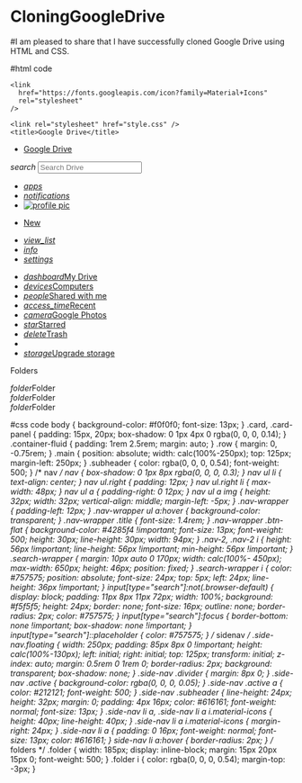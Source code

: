 # CloningGoogleDrive
#I am pleased to share that I have successfully cloned Google Drive using HTML and CSS.

#html code

<!DOCTYPE html>
<html lang="en">
  <head>
    <meta charset="UTF-8" />
    <meta name="viewport" content="width=device-width, initial-scale=1.0" />
    <meta http-equiv="X-UA-Compatible" content="ie=edge" />
    <!-- Compiled and minified CSS -->
    <link
      rel="stylesheet"
      href="https://cdnjs.cloudflare.com/ajax/libs/materialize/1.0.0/css/materialize.min.css"
    />

    <link
      href="https://fonts.googleapis.com/icon?family=Material+Icons"
      rel="stylesheet"
    />

    <link rel="stylesheet" href="style.css" />
    <title>Google Drive</title>
  </head>
  <body>
    <div class="navbar-fixed">
      <nav class="nav-extended white">
        <div class="nav-wrapper white">
          <ul>
            <li>
              <a href="#!" class="title grey-text text-darken-1"
                >Google Drive
              </a>
            </li>
          </ul>
          <div class="search-wrapper">
            <i class="material-icons">search</i>
            <input type="search" name="Search" placeholder="Search Drive" />
          </div>
          <ul class="right">
            <li>
              <a href="#!">
                <i class="material-icons grey-text text-darken-1">apps</i>
              </a>
            </li>
            <li>
              <a href="#!">
                <i class="material-icons grey-text text-darken-1"
                  >notifications</i
                >
              </a>
            </li>
            <li>
              <a href="#!">
                <img
                  src="google_drive_logo.png"
                  alt="profile pic"
                  class="circle"
                />
              </a>
            </li>
          </ul>
        </div>
        <div class="nav-wrapper nav-2">
          <ul>
            <li>
              <a
                href="#!"
                class="waves-effect waves-light btn btn-flat white-text"
                >New</a
              >
            </li>
          </ul>
          <ul class="right">
            <li>
              <a href="#!">
                <i class="material-icons grey-text text-darken-1"> view_list</i>
              </a>
            </li>
            <li>
              <a href="#!">
                <i class="material-icons grey-text text-darken-1">info</i>
              </a>
            </li>
            <li>
              <a href="#!">
                <i class="material-icons grey-text text-darken-1">settings</i>
              </a>
            </li>
          </ul>
        </div>
      </nav>
    </div>
    <ul class="side-nav fixed floating transparent z-depth-0">
      <li class="active">
        <a href="#">
          <i class="material-icons blue-text text-darken-1">dashboard</i>My
          Drive
        </a>
      </li>
      <li>
        <a href="#"><i class="material-icons">devices</i>Computers</a>
      </li>
      <li>
        <a href="#"><i class="material-icons">people</i>Shared with me</a>
      </li>
      <li>
        <a href="#"><i class="material-icons">access_time</i>Recent</a>
      </li>
      <li>
        <a href="#"><i class="material-icons">camera</i>Google Photos</a>
      </li>
      <li>
        <a href="#"><i class="material-icons">star</i>Starred</a>
      </li>
      <li>
        <a href="#"><i class="material-icons">delete</i>Trash</a>
      </li>
      <li><div class="divider"></div></li>
      <li>
        <a href="#"><i class="material-icons">storage</i>Upgrade storage</a>
      </li>
    </ul>
    <div class="main">
      <div class="container-fluid">
        <p class="subheader">Folders</p>
        <div class="card-panel folder">
          <i class="material-icons left">folder</i>Folder
        </div>
        <div class="card-panel folder">
          <i class="material-icons left">folder</i>Folder
        </div>
        <div class="card-panel folder">
          <i class="material-icons left">folder</i>Folder
        </div>
      </div>
    </div>
  </body>
  <!-- Compiled and minified JavaScript -->
  <script src="https://cdnjs.cloudflare.com/ajax/libs/materialize/1.0.0/js/materialize.min.js"></script>
</html>



#css code
body {
  background-color: #f0f0f0;
  font-size: 13px;
}
.card,
.card-panel {
  padding: 15px, 20px;
  box-shadow: 0 1px 4px 0 rgba(0, 0, 0, 0.14);
}
.container-fluid {
  padding: 1rem 2.5rem;
  margin: auto;
}
.row {
  margin: 0, -0.75rem;
}
.main {
  position: absolute;
  width: calc(100%-250px);
  top: 125px;
  margin-left: 250px;
}
.subheader {
  color: rgba(0, 0, 0, 0.54);
  font-weight: 500;
}
/* nav */
nav {
  box-shadow: 0 1px 8px rgba(0, 0, 0, 0.3);
}
nav ul li {
  text-align: center;
}
nav ul.right {
  padding: 12px;
}
nav ul.right li {
  max-width: 48px;
}
nav ul a {
  padding-right: 0 12px;
}
nav ul a img {
  height: 32px;
  width: 32px;
  vertical-align: middle;
  margin-left: -5px;
}
.nav-wrapper {
  padding-left: 12px;
}
.nav-wrapper ul a:hover {
  background-color: transparent;
}
.nav-wrapper .title {
  font-size: 1.4rem;
}
.nav-wrapper .btn-flat {
  background-color: #4285f4 !important;
  font-size: 13px;
  font-weight: 500;
  height: 30px;
  line-height: 30px;
  width: 94px;
}
.nav-2,
.nav-2 i {
  height: 56px !important;
  line-height: 56px !important;
  min-height: 56px !important;
}
.search-wrapper {
  margin: 10px auto 0 170px;
  width: calc(100%- 450px);
  max-width: 650px;
  height: 46px;
  position: fixed;
}
.search-wrapper i {
  color: #757575;
  position: absolute;
  font-size: 24px;
  top: 5px;
  left: 24px;
  line-height: 36px !important;
}
input[type="search"]:not(.browser-default) {
  display: block;
  padding: 11px 8px 11px 72px;
  width: 100%;
  background: #f5f5f5;
  height: 24px;
  border: none;
  font-size: 16px;
  outline: none;
  border-radius: 2px;
  color: #757575;
}
input[type="search"]:focus {
  border-bottom: none !important;
  box-shadow: none !important;
}
input[type="search"]::placeholder {
  color: #757575;
}
/* sidenav */
.side-nav.floating {
  width: 250px;
  padding: 85px 8px 0 !important;
  height: calc(100%-130px);
  left: initial;
  right: initial;
  top: 125px;
  transform: initial;
  z-index: auto;
  margin: 0.5rem 0 1rem 0;
  border-radius: 2px;
  background: transparent;
  box-shadow: none;
}
.side-nav .divider {
  margin: 8px 0;
}
.side-nav .active {
  background-color: rgba(0, 0, 0, 0.05);
}
.side-nav .active a {
  color: #212121;
  font-weight: 500;
}
.side-nav .subheader {
  line-height: 24px;
  height: 32px;
  margin: 0;
  padding: 4px 16px;
  color: #616161;
  font-weight: normal;
  font-size: 13px;
}
.side-nav li a,
.side-nav li a i.material-icons {
  height: 40px;
  line-height: 40px;
}
.side-nav li a i.material-icons {
  margin-right: 24px;
}
.side-nav li a {
  padding: 0 16px;
  font-weight: normal;
  font-size: 13px;
  color: #616161;
}
side-nav li a:hover {
  border-radius: 2px;
}
/* folders */
.folder {
  width: 185px;
  display: inline-block;
  margin: 15px 20px 15px 0;
  font-weight: 500;
}
.folder i {
  color: rgba(0, 0, 0, 0.54);
  margin-top: -3px;
}



